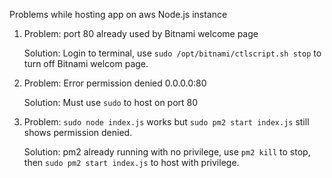Problems while hosting app on aws Node.js instance

1. Problem: port 80 already used by Bitnami welcome page

   Solution: Login to terminal, use `sudo /opt/bitnami/ctlscript.sh stop` to turn off Bitnami welcom page.

2. Problem: Error permission denied 0.0.0.0:80

   Solution: Must use `sudo` to host on port 80

3. Problem: `sudo node index.js` works but `sudo pm2 start index.js` still shows permission denied.

   Solution: pm2 already running with no privilege, use `pm2 kill` to stop, then `sudo pm2 start index.js` to host with privilege.